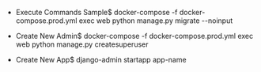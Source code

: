 * Execute Commands Sample$ docker-compose -f docker-compose.prod.yml exec web python manage.py migrate --noinput

* Create New Admin$ docker-compose -f docker-compose.prod.yml exec web python manage.py createsuperuser 

* Create New App$ django-admin startapp app-name